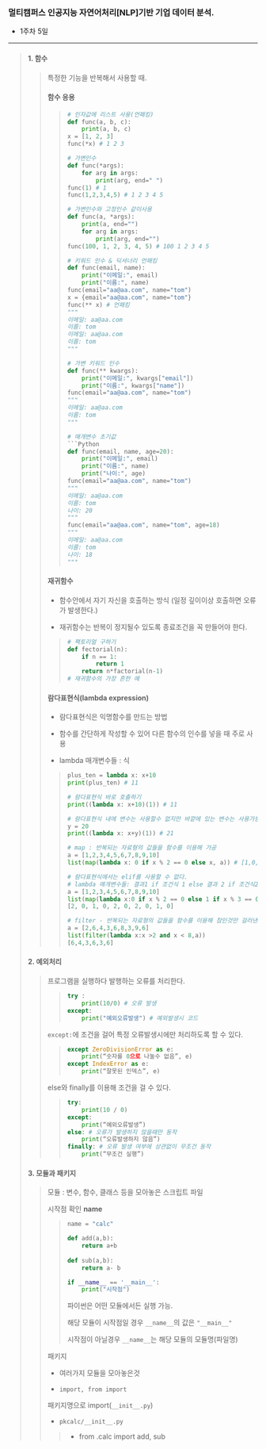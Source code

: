 ### 멀티캠퍼스 인공지능 자연어처리[NLP]기반 기업 데이터 분석.
- 1주차 5일
---
> #### 1. 함수
>> 특정한 기능을 반복해서 사용할 때.
>> #### **함수 응용** 
>>> ```Python
>>> # 인자값에 리스트 사용(언패킹)
>>> def func(a, b, c):
>>>     print(a, b, c)
>>> x = [1, 2, 3]
>>> func(*x) # 1 2 3
>>> 
>>> # 가변인수
>>> def func(*args):
>>>     for arg in args:
>>>         print(arg, end=" ")
>>> func(1) # 1
>>> func(1,2,3,4,5) # 1 2 3 4 5
>>> 
>>> # 가변인수와 고정인수 같이사용
>>> def func(a, *args):
>>>     print(a, end="")
>>>     for arg in args:
>>>         print(arg, end="")
>>> func(100, 1, 2, 3, 4, 5) # 100 1 2 3 4 5
>>> 
>>> # 키워드 인수 & 딕셔너리 언패킹
>>> def func(email, name):
>>>     print("이메일:", email)
>>>     print("이름:", name)
>>> func(email="aa@aa.com", name="tom")
>>> x = {email="aa@aa.com", name="tom"}
>>> func(** x) # 언패킹
>>> """
>>> 이메일: aa@aa.com
>>> 이름: tom
>>> 이메일: aa@aa.com
>>> 이름: tom
>>> """
>>> 
>>> # 가변 키워드 인수
>>> def func(** kwargs):
>>>     print("이메일:", kwargs["email"])
>>>     print("이름:", kwargs["name"])
>>> func(email="aa@aa.com", name="tom")
>>> """
>>> 이메일: aa@aa.com
>>> 이름: tom
>>> """
>>> 
>>> # 매개변수 초기값
>>> ```Python
>>> def func(email, name, age=20):
>>>     print("이메일:", email)
>>>     print("이름:", name)
>>>     print("나이:", age)
>>> func(email="aa@aa.com", name="tom")
>>> """
>>> 이메일: aa@aa.com
>>> 이름: tom
>>> 나이: 20
>>> """
>>> func(email="aa@aa.com", name="tom", age=18)
>>> """
>>> 이메일: aa@aa.com
>>> 이름: tom
>>> 나이: 18
>>> """
>> #### 재귀함수
>> - 함수안에서 자기 자신을 호출하는 방식 (일정 깊이이상 호출하면 오류가 발생한다.)
>> 
>> - 재귀함수는 반복이 정지될수 있도록 종료조건을 꼭 만들어야 한다.
>>> ```Python
>>> # 팩토리얼 구하기
>>> def fectorial(n):
>>>     if n == 1:
>>>         return 1
>>>     return n*factorial(n-1)
>>> # 재귀함수의 가장 흔한 예
>>> ```
>> #### 람다표현식(lambda expression)
>> - 람다표현식은 익명함수를 만드는 방법
>> 
>> - 함수를 간단하게 작성할 수 있어 다른 함수의 인수를 넣을 때 주로 사용
>> 
>> - lambda 매개변수들 : 식
>>> ```Python
>>> plus_ten = lambda x: x+10
>>> print(plus_ten) # 11
>>> 
>>> # 람다표현식 바로 호출하기
>>> print((lambda x: x+10)(1)) # 11
>>> 
>>> # 람다표현식 내에 변수는 사용할수 없지만 바깥에 있는 변수는 사용가능
>>> y = 20
>>> print((lambda x: x+y)(1)) # 21
>>> 
>>> # map : 반복되는 자료형의 값들을 함수를 이용해 가공
>>> a = [1,2,3,4,5,6,7,8,9,10]
>>> list(map(lambda x: 0 if x % 2 == 0 else x, a)) # [1,0,3,0,5,0,7,0,9,0]
>>> 
>>> # 람다표현식에서는 elif를 사용할 수 없다.
>>> # lambda 매개변수들: 결과1 if 조건식 1 else 결과 2 if 조건식2 else 결과
>>> a = [1,2,3,4,5,6,7,8,9,10]
>>> list(map(lambda x:0 if x % 2 == 0 else 1 if x % 3 == 0 else 2,a))
>>> [2, 0, 1, 0, 2, 0, 2, 0, 1, 0]
>>>
>>> # filter - 반복되는 자료형의 값들을 함수를 이용해 참인것만 걸러낸다.
>>> a = [2,6,4,3,6,8,3,9,6]
>>> list(filter(lambda x:x >2 and x < 8,a))
>>> [6,4,3,6,3,6]
>>> ```
>>
> #### 2. 예외처리
>>
>> 프로그램을 실행하다 발행하는 오류를 처리한다.
>>> ```Python
>>> try :
>>>     print(10/0) # 오류 발생
>>> except:
>>>     print("예외오류발생") # 예외발생시 코드
>>> ``` 
>> ```except:```에 조건을 걸어 특정 오류발생시에만 처리하도록 할 수 있다.
>>> ```Python
>>> except ZeroDivisionError as e:
>>>     print(“숫자를 0으로 나눌수 없음”, e)
>>> except IndexError as e:
>>>     print(“잘못된 인덱스”, e)
>>> ```
>> else와 finally를 이용해 조건을 걸 수 있다.
>>> ```Python
>>> try:
>>>     print(10 / 0)
>>> except:
>>>     print(“예외오류발생”)
>>> else: # 오류가 발생하지 않을때만 동작
>>>     print(“오류발생하지 않음”)
>>> finally: # 오류 발생 여부에 상관없이 무조건 동작
>>>     print(“무조건 실행”)
>>> ```
>>
> #### 3. 모듈과 패키지
>> 모듈 : 변수, 함수, 클래스 등을 모아놓은 스크립트 파일
>> 
>> 시작점 확인 __name__
>>> ```Python
>>> name = "calc"
>>> 
>>> def add(a,b):
>>>     return a+b
>>>     
>>> def sub(a,b):
>>>     return a- b
>>> 
>>> if __name__ == '__main__':
>>>     print("시작점")
>>> ```
>>> 파이썬은 어떤 모듈에서든 실행 가능.
>>> 
>>> 해당 모듈이 시작점일 경우 ```__name__```의 값은 ```"__main__"```
>>> 
>>> 시작점이 아닐경우 ```__name__```는 해당 모듈의 모듈명(파일명)
>>
>> 패키지
>> - 여러가지 모듈을 모아놓은것
>> 
>> - ```import, from import```
>> 
>> 패키지명으로 import(```__init__.py```)
>> - ```pkcalc/__init__.py```
>>> - from .calc import add, sub
>>
>

